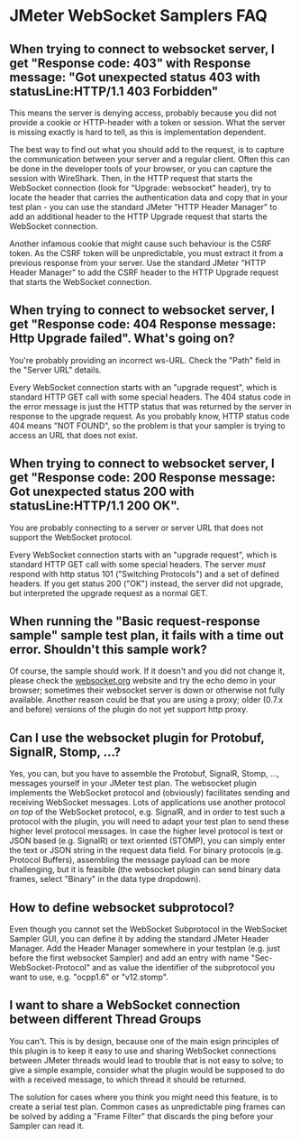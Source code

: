 # JMeter WebSocket Samplers FAQ

## When trying to connect to websocket server, I get "Response code: 403" with Response message: "Got unexpected status 403 with statusLine:HTTP/1.1 403 Forbidden"

This means the server is denying access, probably because you did not provide a cookie or HTTP-header with a token or session. 
What the server is missing exactly is hard to tell, as this is implementation dependent.

The best way to find out what you should add to the request, is to capture the communication between your server and a regular client. 
Often this can be done in the developer tools of your browser, or you can capture the session with WireShark. Then, in the HTTP request
that starts the WebSocket connection (look for "Upgrade: websocket" header), try to locate the header that carries the authentication
data and copy that in your test plan - you can use the standard JMeter "HTTP Header Manager" to add an additional header to the HTTP 
Upgrade request that starts the WebSocket connection.

Another infamous cookie that might cause such behaviour is the CSRF token. As the CSRF token will be unpredictable, you must 
extract it from a previous response from your server. Use the standard JMeter "HTTP Header Manager" to add the CSRF header to the 
HTTP Upgrade request that starts the WebSocket connection.


## When trying to connect to websocket server, I get "Response code: 404 Response message: Http Upgrade failed". What's going on?

You're probably providing an incorrect ws-URL. Check the "Path" field in the "Server URL" details.

Every WebSocket connection starts with an "upgrade request", which is standard HTTP GET call with some special headers. 
The 404 status code in the error message is just the HTTP status that was returned by the server in response to the upgrade request. 
As you probably know, HTTP status code 404 means "NOT FOUND", so the problem is that your sampler is trying to access an URL that does not exist.


## When trying to connect to websocket server, I get "Response code: 200 Response message: Got unexpected status 200 with statusLine:HTTP/1.1 200 OK". 

You are probably connecting to a server or server URL that does not support the WebSocket protocol. 

Every WebSocket connection starts with an "upgrade request", which is standard HTTP GET call with some special headers. 
The server _must_ respond with http status 101 ("Switching Protocols") and a set of defined headers. 
If you get status 200 ("OK") instead, the server did not upgrade, but interpreted the upgrade request as a normal GET.


## When running the "Basic request-response sample" sample test plan, it fails with a time out error. Shouldn't this sample work?

Of course, the sample should work. If it doesn't and you did not change it, please check the [websocket.org](http://www.websocket.org/echo.html) website and try the echo demo in your browser; sometimes their websocket server is down or otherwise not fully available.
Another reason could be that you are using a proxy; older (0.7.x and before) versions of the plugin do not yet support http proxy.


## Can I use the websocket plugin for Protobuf, SignalR, Stomp, ...?

Yes, you can, but you have to assemble the Protobuf, SignalR, Stomp, ..., messages yourself in your JMeter test plan.
The websocket plugin implements the WebSocket protocol and (obviously) facilitates sending and receiving WebSocket messages.
Lots of applications use another protocol _on top_ of the WebSocket protocol, e.g. SignalR, and in order to test such a
protocol with the plugin, you will need to adapt your test plan to send these higher level protocol messages. 
In case the higher level protocol is text or JSON based (e.g. SignalR) or text oriented (STOMP), you can simply enter the text or JSON string in the request data field.
For binary protocols (e.g. Protocol Buffers), assembling the message payload can be more challenging, but it is feasible (the websocket plugin can send binary data frames, 
select "Binary" in the data type dropdown).


## How to define websocket subprotocol?

Even though you cannot set the WebSocket Subprotocol in the WebSocket Sampler GUI, you can define it by adding the standard JMeter Header Manager.
Add the Header Manager somewhere in your testplan (e.g. just before the first websocket Sampler) and add an entry with name "Sec-WebSocket-Protocol" 
and as value the identifier of the subprotocol you want to use, e.g. "ocpp1.6" or "v12.stomp".


## I want to share a WebSocket connection between different Thread Groups

You can't. This is by design, because one of the main esign principles of this plugin is to keep it easy to use and sharing 
WebSocket connections between JMeter threads would lead to trouble that is not easy to solve; to give a simple example, 
consider what the plugin would be supposed to do with a received message, to which thread it should be returned.

The solution for cases where you think you might need this feature, is to create a serial test plan. Common cases as unpredictable
ping frames can be solved by adding a "Frame Filter" that discards the ping before your Sampler can read it.